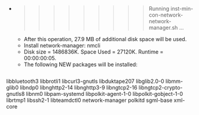 * >>>>>>>>> Running inst-min-con-network-network-manager.sh ...
  * After this operation, 27.9 MB of additional disk space will be used.
  * Install network-manager: nmcli
  * Disk size = 1486836K. Space Used = 27120K. Runtime = 00:00:00:05.
  * The following NEW packages will be installed:
  ```bash
libbluetooth3 libbrotli1 libcurl3-gnutls libduktape207 libglib2.0-0
libmm-glib0 libndp0 libnghttp2-14 libnghttp3-9 libngtcp2-16
libngtcp2-crypto-gnutls8 libnm0 libpam-systemd libpolkit-agent-1-0 libpolkit-gobject-1-0
librtmp1 libssh2-1 libteamdctl0 network-manager polkitd
sgml-base xml-core
  ```
